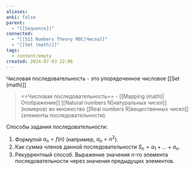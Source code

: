 ```yaml
---
aliases: 
anki: false
parent:
  - "[[Sequence]]"
connected:
  - "[[511 Numbers Theory MOC|Числа]]"
  - "[[Set (math)]]"
tags:
  - content/empty
created: 2024-07-03 22:06
---
```

Числовая последовательность - это упорядоченное числовое [[Set (math)]]

> ==Числовая последовательность== -  [[Mapping (math)|Отображение]] [[Natural numbers N|натуральных чисел]]  (номеров) во множество [[Real numbers R|вещественных чисел]]  (элементы последовательности).

Способы задания последовательности:
1. Формулой $a_n = f(n)$ (например, $a_n = n^2$).
2. Как сумма членов данной последовательности $S_n = a_1 + \ldots + a_n$.
3. Рекуррентный способ. Выражение значения $n$-го элемента последовательности через значения предыдущих элементов.



